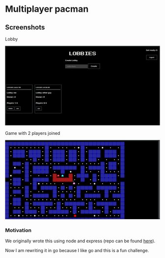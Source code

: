 # Multiplayer pacman

## Screenshots

Lobby

![lobby.png](.github/screenshots/lobby.png)


Game with 2 players joined

![lobby.png](.github/screenshots/game.png)


### Motivation

We originally wrote this using node and express (repo can be found [here](https://github.com/brocodedude/MULTI-PACMAN)).

Now I am rewriting it in go because I like go and this is a fun challenge.